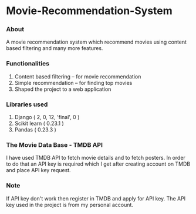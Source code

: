 # Movie-Recommendation-System
### About
A movie recommendation system which recommend movies using content based filtering and many more features.
### Functionalities
1. Content based filtering – for movie recommendation
2. Simple recommendation – for finding top movies
3. Shaped the project to a web application
### Libraries used
1. Django ( 2, 0, 12, 'final', 0 )
2. Scikit learn ( 0.23.1 )
3. Pandas ( 0.23.3 )
### The Movie Data Base - TMDB API
I have used TMDB API to fetch movie details and to fetch posters. In order to do that an API key is
required which I get after creating account on TMDB and place API key request.
### Note
If API key don't work then register in TMDB and apply for API key. The API key used in the project is from my personal account.
